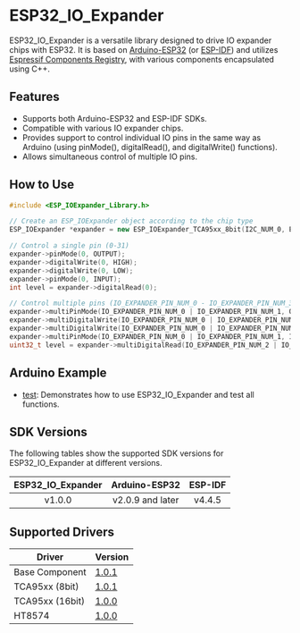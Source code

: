 # ESP32_IO_Expander

ESP32_IO_Expander is a versatile library designed to drive IO expander chips with ESP32. It is based on [Arduino-ESP32](https://github.com/espressif/arduino-esp32) (or [ESP-IDF](https://github.com/espressif/esp-idf)) and utilizes [Espressif Components Registry](https://components.espressif.com/), with various components encapsulated using C++.

## Features

* Supports both Arduino-ESP32 and ESP-IDF SDKs.
* Compatible with various IO expander chips.
* Provides support to control individual IO pins in the same way as Arduino (using pinMode(), digitalRead(), and digitalWrite() functions).
* Allows simultaneous control of multiple IO pins.

## How to Use

```cpp
#include <ESP_IOExpander_Library.h>

// Create an ESP_IOExpander object according to the chip type
ESP_IOExpander *expander = new ESP_IOExpander_TCA95xx_8bit(I2C_NUM_0, ESP_IO_EXPANDER_I2C_TCA9554_ADDRESS_000, I2C_SCL_PIN, I2C_SDA_PIN);

// Control a single pin (0-31)
expander->pinMode(0, OUTPUT);
expander->digitalWrite(0, HIGH);
expander->digitalWrite(0, LOW);
expander->pinMode(0, INPUT);
int level = expander->digitalRead(0);

// Control multiple pins (IO_EXPANDER_PIN_NUM_0 - IO_EXPANDER_PIN_NUM_31)
expander->multiPinMode(IO_EXPANDER_PIN_NUM_0 | IO_EXPANDER_PIN_NUM_1, OUTPUT);
expander->multiDigitalWrite(IO_EXPANDER_PIN_NUM_0 | IO_EXPANDER_PIN_NUM_1, HIGH);
expander->multiDigitalWrite(IO_EXPANDER_PIN_NUM_0 | IO_EXPANDER_PIN_NUM_1, LOW);
expander->multiPinMode(IO_EXPANDER_PIN_NUM_0 | IO_EXPANDER_PIN_NUM_1, INPUT);
uint32_t level = expander->multiDigitalRead(IO_EXPANDER_PIN_NUM_2 | IO_EXPANDER_PIN_NUM_3);
```

## Arduino Example

* [test](examples/test): Demonstrates how to use ESP32_IO_Expander and test all functions.

## SDK Versions

The following tables show the supported SDK versions for ESP32_IO_Expander at different versions.

| **ESP32_IO_Expander** | **Arduino-ESP32** | **ESP-IDF** |
| :-------------------: | :---------------: | :---------: |
|        v1.0.0         | v2.0.9 and later  |   v4.4.5    |

## Supported Drivers

|   **Driver**    |                                         **Version**                                          |
| --------------- | -------------------------------------------------------------------------------------------- |
| Base Component  | [1.0.1](https://components.espressif.com/components/espressif/esp_io_expander)               |
| TCA95xx (8bit)  | [1.0.1](https://components.espressif.com/components/espressif/esp_io_expander_tca9554)       |
| TCA95xx (16bit) | [1.0.0](https://components.espressif.com/components/espressif/esp_io_expander_tca95xx_16bit) |
| HT8574          | [1.0.0](https://components.espressif.com/components/espressif/esp_io_expander_ht8574)        |